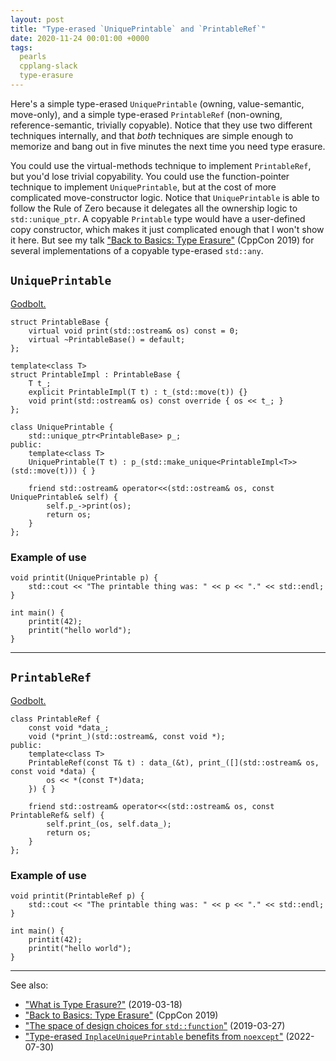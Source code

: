 ```yaml
---
layout: post
title: "Type-erased `UniquePrintable` and `PrintableRef`"
date: 2020-11-24 00:01:00 +0000
tags:
  pearls
  cpplang-slack
  type-erasure
---
```


Here's a simple type-erased `UniquePrintable` (owning, value-semantic, move-only),
and a simple type-erased `PrintableRef` (non-owning, reference-semantic, trivially copyable).
Notice that they use two different techniques internally, and that _both_ techniques are
simple enough to memorize and bang out in five minutes the next time you need type erasure.

You could use the virtual-methods technique to implement `PrintableRef`, but you'd lose
trivial copyability. You could use the function-pointer technique to implement `UniquePrintable`,
but at the cost of more complicated move-constructor logic. Notice that `UniquePrintable`
is able to follow the Rule of Zero because it delegates all the ownership logic to `std::unique_ptr`.
A copyable `Printable` type would have a user-defined copy constructor, which makes it just
complicated enough that I won't show it here. But see my talk
["Back to Basics: Type Erasure"](https://www.youtube.com/watch?v=tbUCHifyT24) (CppCon 2019)
for several implementations of a copyable type-erased `std::any`.


## `UniquePrintable`

[Godbolt.](https://godbolt.org/z/rb8WTe)

    struct PrintableBase {
        virtual void print(std::ostream& os) const = 0;
        virtual ~PrintableBase() = default;
    };

    template<class T>
    struct PrintableImpl : PrintableBase {
        T t_;
        explicit PrintableImpl(T t) : t_(std::move(t)) {}
        void print(std::ostream& os) const override { os << t_; }
    };

    class UniquePrintable {
        std::unique_ptr<PrintableBase> p_;
    public:
        template<class T>
        UniquePrintable(T t) : p_(std::make_unique<PrintableImpl<T>>(std::move(t))) { }

        friend std::ostream& operator<<(std::ostream& os, const UniquePrintable& self) {
            self.p_->print(os);
            return os;
        }
    };


### Example of use

    void printit(UniquePrintable p) {
        std::cout << "The printable thing was: " << p << "." << std::endl;
    }

    int main() {
        printit(42);
        printit("hello world");
    }

-----

## `PrintableRef`

[Godbolt.](https://godbolt.org/z/GTsK5c)

    class PrintableRef {
        const void *data_;
        void (*print_)(std::ostream&, const void *);
    public:
        template<class T>
        PrintableRef(const T& t) : data_(&t), print_([](std::ostream& os, const void *data) {
            os << *(const T*)data;
        }) { }

        friend std::ostream& operator<<(std::ostream& os, const PrintableRef& self) {
            self.print_(os, self.data_);
            return os;
        }
    };


### Example of use

    void printit(PrintableRef p) {
        std::cout << "The printable thing was: " << p << "." << std::endl;
    }

    int main() {
        printit(42);
        printit("hello world");
    }

----

See also:

* ["What is Type Erasure?"](/blog/2019/03/18/what-is-type-erasure/) (2019-03-18)
* ["Back to Basics: Type Erasure"](https://www.youtube.com/watch?v=tbUCHifyT24) (CppCon 2019)
* ["The space of design choices for `std::function`"](/blog/2019/03/27/design-space-for-std-function/) (2019-03-27)
* ["Type-erased `InplaceUniquePrintable` benefits from `noexcept`"](/blog/2022/07/30/type-erased-inplace-printable/) (2022-07-30)

